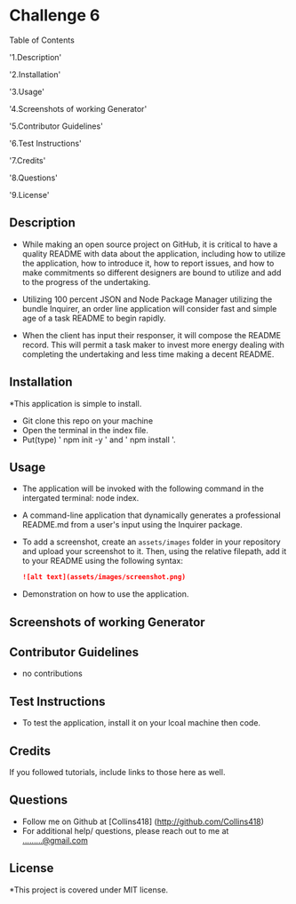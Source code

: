 # Challenge 6


Table of Contents

'1.Description'

'2.Installation'

'3.Usage'

'4.Screenshots of working Generator'

'5.Contributor Guidelines'

'6.Test Instructions'

'7.Credits'

'8.Questions'

'9.License'





## Description
* While making an open source project on GitHub, it is critical to have a quality README with data about the application, including how to utilize the application, how to introduce it, how to report issues, and how to make commitments so different designers are bound to utilize and add to the progress of the undertaking. 

* Utilizing 100 percent JSON and Node Package Manager utilizing the bundle Inquirer, an order line application will consider fast and simple age of a task README to begin rapidly. 

* When the client has input their responser, it will compose the README record. This will permit a task maker to invest more energy dealing with completing the undertaking and less time making a decent README.

## Installation
*This application is simple to install. 
* Git clone this repo on your machine
* Open the terminal in the index file.
* Put(type)  ' npm init -y ' and ' npm install '.


## Usage
* The application will be invoked with the following command in the intergated terminal: node index.

* A command-line application that dynamically generates a professional README.md from a user's input using the Inquirer package.

* To add a screenshot, create an `assets/images` folder in your repository and upload your screenshot to it. Then, using the relative filepath, add it to your README using the following syntax:

     ```md
    ![alt text](assets/images/screenshot.png)
    ```

* Demonstration on how to use the application.


## Screenshots of working Generator

## Contributor Guidelines
* no contributions

## Test Instructions
* To test the application, install it on your lcoal machine then code. 

## Credits
If you followed tutorials, include links to those here as well.

## Questions
* Follow me on Github at [Collins418] (http://github.com/Collins418)
* For additional help/ questions, please reach out to me at .........@gmail.com

## License
*This project is covered under MIT license.

